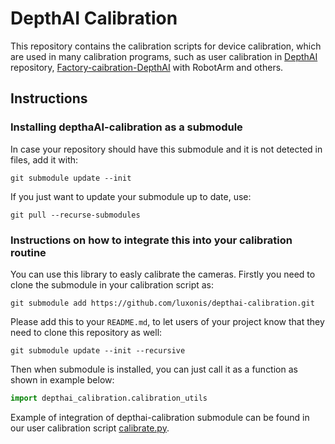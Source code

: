 # DepthAI Calibration

This repository contains the calibration scripts for device calibration, which are used in many calibration programs, such as user calibration in [DepthAI](https://github.com/luxonis/depthai) repository, [Factory-caibration-DepthAI](https://github.com/luxonis/Factory-calibration-DepthAI) with RobotArm and others.

## Instructions
### Installing depthaAI-calibration as a submodule
In case your repository should have this submodule and it is not detected in files, add it with:
```
git submodule update --init
```
If you just want to update your submodule up to date, use:
```
git pull --recurse-submodules
```

### Instructions on how to integrate this into your calibration routine

You can use this library to easly calibrate the cameras. Firstly you need to clone the submodule in your calibration script as:
```
git submodule add https://github.com/luxonis/depthai-calibration.git
```
Please add this to your `README.md`, to let users of your project know that they need to clone this repository as well:
```
git submodule update --init --recursive
```
Then when submodule is installed, you can just call it as a function as shown in example below:
 ```python
 import depthai_calibration.calibration_utils
 ```
Example of integration of depthai-calibration submodule can be found in our user calibration script [calibrate.py](https://github.com/luxonis/depthai/blob/main/calibrate.py).

